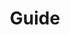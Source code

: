 ---
home: true
icon: lightbulb
title: Guide
heroImage: /ico.svg
heroText: dWallet VIP Guide
tagline: dWallet.VIP Guide. 
features:
  - title: Syber Connect
    icon: link
    details: TBD.
    link: /guide/syber-connect.html 
---